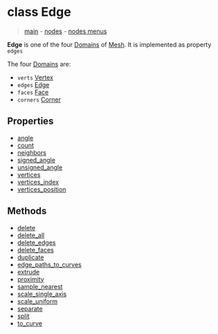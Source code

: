 # class Edge

> [main](../index.md) - [nodes](nodes.md) - [nodes menus](nodes_menus.md)


**Edge** is one of the four [Domains](Domain.md) of [Mesh](Mesh.md).
It is implemented as property `edges`

The four [Domains](Domain.md) are:
- `verts` [Vertex](Vertex.md)
- `edges` [Edge](Edge.md)
- `faces` [Face](Face.md)
- `corners` [Corner](Corner.md)
## Properties

- [angle](#angle-property)
- [count](#count-property)
- [neighbors](#neighbors-property)
- [signed_angle](#signed_angle-property)
- [unsigned_angle](#unsigned_angle-property)
- [vertices](#vertices-property)
- [vertices_index](#vertices_index-property)
- [vertices_position](#vertices_position-property)



## Methods

- [delete](#delete)
- [delete_all](#delete_all)
- [delete_edges](#delete_edges)
- [delete_faces](#delete_faces)
- [duplicate](#duplicate)
- [edge_paths_to_curves](#edge_paths_to_curves)
- [extrude](#extrude)
- [proximity](#proximity)
- [sample_nearest](#sample_nearest)
- [scale_single_axis](#scale_single_axis)
- [scale_uniform](#scale_uniform)
- [separate](#separate)
- [split](#split)
- [to_curve](#to_curve)

